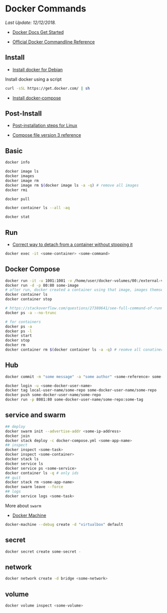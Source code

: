 # Docker Commands

*Last Update: 12/12/2018.*

* [Docker Docs Get Started](https://docs.docker.com/get-started)

* [Official Docker Commandline Reference](https://docs.docker.com/engine/reference/commandline/docker/)

## Install

* [Install docker for Debian](https://docs.docker.com/install/linux/docker-ce/debian)

Install docker using a script

```bash
curl -sSL https://get.docker.com/ | sh
```

* [Install docker-compose](https://docs.docker.com/compose/install/#install-compose)

## Post-Install

* [Post-installation steps for Linux](https://docs.docker.com/install/linux/linux-postinstall/)

* [Compose file version 3 reference](https://docs.docker.com/compose/compose-file/)

## Basic

```bash
docker info

docker image ls
docker images
docker image rm
docker image rm $(docker image ls -a -q) # remove all images
docker rmi

docker pull

docker container ls --all -aq

docker stat
```

## Run

* [Correct way to detach from a container without stopping it](https://stackoverflow.com/questions/25267372/correct-way-to-detach-from-a-container-without-stopping-it)

```bash
docker exec -it <some-container> <some-command>
```

## Docker Compose

```bash
docker run -it -u 1001:1001 -v /home/user/docker-volumes/00:/external-volume --name some-name some/repo
docker run -d -p 80:80 some-image
# after run, docker created a container using that image, images themselves did not change
docker container ls
docker container stop

# https://stackoverflow.com/questions/27380641/see-full-command-of-running-stopped-container-in-docker
docker ps -a --no-trunc

# for containers
docker ps -a
docker ps -l
docker start
docker stop
docker rm
docker container rm $(docker container ls -a -q) # reomve all conatiners
```

## Hub

```bash
docker commit -m "some message" -a "some author" <some-reference> some-user/some-repo

docker login -u <some-docker-user-name>
docker tag local-user-name/some-repo some-docker-user-name/some-repo
docker push some-docker-user-name/some-repo
docker run -p 8081:80 some-docker-user-name/some-repo:some-tag
```

## service and swarm

```bash
## deploy
docker swarm init --advertise-addr <some-ip-address>
docker join
docker stack deploy -c docker-compose.yml <some-app-name>
## inspect
docker inspect <some-task>
docker inspect <some-container>
docker stack ls
docker service ls
docker service ps <some-service>
docker container ls -q # only ids
## quit
docker stack rm <some-app-name>
docker swarm leave --force
## logs
docker service logs <some-task>
```

More about `swarm`

* [Docker Machine](https://docs.docker.com/get-started/part4/)

```bash
docker-machine --debug create -d "virtualbox" default
```

## secret

```bash
docker secret create some-secret -
```

## network

```bash
docker network create -d bridge <some-network>
```

## volume

```bash
docker volume inspect <some-volume>
```